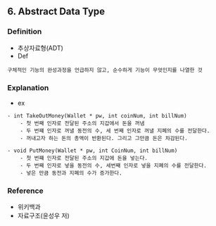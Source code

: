 ## 6. Abstract Data Type

### Definition

- 추상자료형(ADT)
- Def
``` 
구체적인 기능의 완성과정을 언급하지 않고, 순수하게 기능이 무엇인지를 나열한 것
```
 
### Explanation

- ex
```
- int TakeOutMoney(Wallet * pw, int coinNum, int billNum)
    - 첫 번째 인자로 전달된 주소의 지갑에서 돈을 꺼냄
    - 두 번쨰 인자로 꺼낼 동전의 수, 세 번째 인자로 꺼낼 지폐의 수를 전달한다.
    - 꺼내고자 하는 돈의 총액이 반환된다. 그리고 그만큼 돈은 차감된다.

- void PutMoney(Wallet * pw, int CoinNum, int billNum)
    - 첫 번쨰 인자로 전달된 주소의 지갑에 돈을 넣는다.
    - 두 번째 인자로 넣을 동전의 수, 세번째 인자로 넣을 지폐의 수를 전달한다.
    - 넣은 만큼 동전과 지폐의 수가 증가한다. 

```

### Reference

- 위키백과
- 자료구조(윤성우 저)